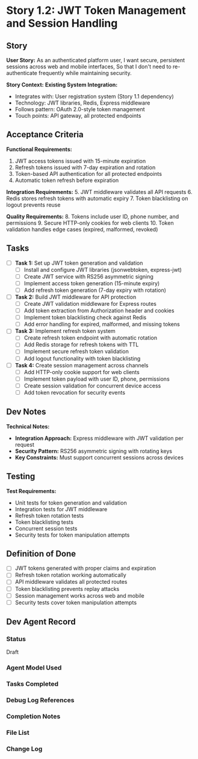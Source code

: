 # Story 1.2: JWT Token Management and Session Handling

## Story
**User Story:**
As an authenticated platform user,
I want secure, persistent sessions across web and mobile interfaces,
So that I don't need to re-authenticate frequently while maintaining security.

**Story Context:**
**Existing System Integration:**
- Integrates with: User registration system (Story 1.1 dependency)
- Technology: JWT libraries, Redis, Express middleware
- Follows pattern: OAuth 2.0-style token management
- Touch points: API gateway, all protected endpoints

## Acceptance Criteria
**Functional Requirements:**
1. JWT access tokens issued with 15-minute expiration
2. Refresh tokens issued with 7-day expiration and rotation
3. Token-based API authentication for all protected endpoints
4. Automatic token refresh before expiration

**Integration Requirements:**
5. JWT middleware validates all API requests
6. Redis stores refresh tokens with automatic expiry
7. Token blacklisting on logout prevents reuse

**Quality Requirements:**
8. Tokens include user ID, phone number, and permissions
9. Secure HTTP-only cookies for web clients
10. Token validation handles edge cases (expired, malformed, revoked)

## Tasks
- [ ] **Task 1:** Set up JWT token generation and validation
  - [ ] Install and configure JWT libraries (jsonwebtoken, express-jwt)
  - [ ] Create JWT service with RS256 asymmetric signing
  - [ ] Implement access token generation (15-minute expiry)
  - [ ] Add refresh token generation (7-day expiry with rotation)

- [ ] **Task 2:** Build JWT middleware for API protection
  - [ ] Create JWT validation middleware for Express routes
  - [ ] Add token extraction from Authorization header and cookies
  - [ ] Implement token blacklisting check against Redis
  - [ ] Add error handling for expired, malformed, and missing tokens

- [ ] **Task 3:** Implement refresh token system
  - [ ] Create refresh token endpoint with automatic rotation
  - [ ] Add Redis storage for refresh tokens with TTL
  - [ ] Implement secure refresh token validation
  - [ ] Add logout functionality with token blacklisting

- [ ] **Task 4:** Create session management across channels
  - [ ] Add HTTP-only cookie support for web clients
  - [ ] Implement token payload with user ID, phone, permissions
  - [ ] Create session validation for concurrent device access
  - [ ] Add token revocation for security events

## Dev Notes
**Technical Notes:**
- **Integration Approach:** Express middleware with JWT validation per request
- **Security Pattern:** RS256 asymmetric signing with rotating keys
- **Key Constraints:** Must support concurrent sessions across devices

## Testing
**Test Requirements:**
- Unit tests for token generation and validation
- Integration tests for JWT middleware
- Refresh token rotation tests
- Token blacklisting tests
- Concurrent session tests
- Security tests for token manipulation attempts

## Definition of Done
- [ ] JWT tokens generated with proper claims and expiration
- [ ] Refresh token rotation working automatically
- [ ] API middleware validates all protected routes
- [ ] Token blacklisting prevents replay attacks
- [ ] Session management works across web and mobile
- [ ] Security tests cover token manipulation attempts

## Dev Agent Record
### Status
Draft

### Agent Model Used
<!-- To be filled by dev agent -->

### Tasks Completed
<!-- To be updated by dev agent with checkboxes -->

### Debug Log References
<!-- To be updated by dev agent -->

### Completion Notes
<!-- To be updated by dev agent -->

### File List
<!-- To be updated by dev agent with all created/modified files -->

### Change Log
<!-- To be updated by dev agent -->